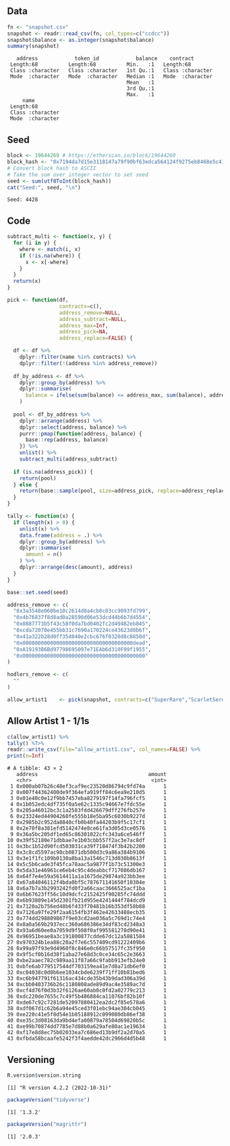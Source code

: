 
<!-- README.md is generated from README.Rmd. Please edit that file -->

## Data

``` r
fn <- "snapshot.csv"
snapshot <- readr::read_csv(fn, col_types=c("ccdcc"))
snapshot$balance <- as.integer(snapshot$balance)
summary(snapshot)
```

       address            token_id            balance    contract        
     Length:68          Length:68          Min.   :1   Length:68         
     Class :character   Class :character   1st Qu.:1   Class :character  
     Mode  :character   Mode  :character   Median :1   Mode  :character  
                                           Mean   :1                     
                                           3rd Qu.:1                     
                                           Max.   :1                     
         name          
     Length:68         
     Class :character  
     Mode  :character  
                       
                       
                       

## Seed

``` r
block <- 19644269 # https://etherscan.io/block/19644269
block_hash <- "0x7194da7d15e3118147a79f90bf63edca564124f9275eb8468e5c41820f71704d"
# Convert block hash to ASCII
# Take the sum over integer vector to set seed
seed <- sum(utf8ToInt(block_hash))
cat("Seed:", seed, "\n")
```

    Seed: 4428 

## Code

``` r
subtract_multi <- function(x, y) {
  for (i in y) {
    where <- match(i, x)
    if (!is.na(where)) {
      x <- x[-where]
    }
  }
  return(x)
}

pick <- function(df,
                 contracts=c(),
                 address_remove=NULL,
                 address_subtract=NULL,
                 address_max=Inf,
                 address_pick=NA,
                 address_replace=FALSE) {

  df <- df %>%
    dplyr::filter(name %in% contracts) %>%
    dplyr::filter(!(address %in% address_remove))
  
  df_by_address <- df %>%
    dplyr::group_by(address) %>%
    dplyr::summarise(
      balance = ifelse(sum(balance) <= address_max, sum(balance), address_max)
    )
  
  pool <- df_by_address %>%
    dplyr::arrange(address) %>%
    dplyr::select(address, balance) %>%
    purrr::pmap(function(address, balance) {
      base::rep(address, balance)
    }) %>%
    unlist() %>%
    subtract_multi(address_subtract)
  
  if (is.na(address_pick)) {
    return(pool)
  } else {
    return(base::sample(pool, size=address_pick, replace=address_replace))
  }
}

tally <- function(x) {
  if (length(x) > 0) {
    unlist(x) %>%
    data.frame(address = .) %>%
    dplyr::group_by(address) %>%
    dplyr::summarise(
      amount = n()
    ) %>%
    dplyr::arrange(desc(amount), address)
  }
}
```

``` r
base::set.seed(seed)

address_remove <- c(
  "0x3a3548e060be10c2614d0a4cb0c03cc9093fd799",
  "0x4b76837f8d8ad0a28590d06e53dcd44b6b7d4554",
  "0x0887773b5f43c58f0da7bd0402fc2d49482eb845",
  "0xcda72070e455bb31c7690a170224ce43623d0b6f",
  "0x41a322b28d0ff354040e2cbc676f0320d8c8850d",
  "0x000000000000000000000000000000000000dead",
  "0xA19193B6Bd97798695097e71EAb6d310F99f1955",
  "0x0000000000000000000000000000000000000000"
)

hodlers_remove <- c(
  ""
)

allow_artist1    <- pick(snapshot, contracts=c("SuperRare","ScarletSerenity","AbstractAerials","BONES","WorldOfSaltLakes","Foundation","Exclusives","AMomentForeverEditions","AMomentForever"), address_remove=address_remove,address_max=1)
```

## Allow Artist 1 - 1/1s

``` r
c(allow_artist1) %>%
tally() %T>%
readr::write_csv(file="allow_artist1.csv", col_names=FALSE) %>%
print(n=Inf)
```

    # A tibble: 43 × 2
       address                                    amount
       <chr>                                       <int>
     1 0x000ab07b26c48ef3caf9ec23520d86794c9fd74a      1
     2 0x007f44362400de9f364efa919ff84c6ea9e210d5      1
     3 0x01e40c0e12f9bb7457eba8279197f14fa796fcf5      1
     4 0x1b052edc4df735f0a5e62c1335c94667e7fdc55e      1
     5 0x205a46012bc3c1a2583fdd426679dff276fb257e      1
     6 0x23324ed44904260fe555b18e5ba95c6030b9227d      1
     7 0x2985b2c952da8840cfb0b40fa44203b9f5c17cf1      1
     8 0x2e70f8a381efd5142474e8ce61fa3d05d3ce0576      1
     9 0x36a5bc205df1ed65c86301022cfc343a6ce546ff      1
    10 0x39f52180e71dbbae7e1b03cbb557f2ac3e7ac8df      1
    11 0x3bc1b52d90fcd503031ca39f718474f3b42b2200      1
    12 0x3c8cd5597ac98cb0871db580d3c9a86a384b9106      1
    13 0x3e1f1fc109b0130a8ba13a1546c713d030b8613f      1
    14 0x5c5b6cade3f45fca78aac5a9877f1b73c51300e3      1
    15 0x5da31e46961ce6eb4c95c4deabbcf717086db167      1
    16 0x64f7e4e59a5614411a1a1675de29874a923bb3ee      1
    17 0x67a84046112f4bda0bf5c787671141650f10304e      1
    18 0x6a7b7a3b2993242fd0f2a66caac3666525acf1ba      1
    19 0x6b67623ff56c10d9dcfc2152425f90285fc74ddd      1
    20 0x6b93809e145d2301fb21d955e4241444f784dcd9      1
    21 0x7120a2b756ed48b6f433f70481b16b353df58b88      1
    22 0x7126a97fe29f2aa6154fb3f462e42633488ecb35      1
    23 0x774dd298809867f9e03cd2ae036a5c769d1c74e4      1
    24 0x8a0a569b2937ecc360a686386e34df83cd2348a3      1
    25 0x93a6d60ee0a7059d9f508f0af995581278d90e41      1
    26 0x96951beae8a3c191800877cdde67dc12a5881584      1
    27 0x970324b1ea88c20a2f7e6c557409cd91222409b6      1
    28 0x99a97f93e9d4960f8c846e0c66b57517fc35f950      1
    29 0x9f5cf0b16d38f1aba27e68d3c0ce34c65c2e3663      1
    30 0xbe2aaec782c989aa11f87a66c9fabb913efb24e0      1
    31 0xbfe6ab779517544df703159ea41e7d8a71db6ef0      1
    32 0xc04038c0d0b6ee1034cbde6239f71ff10b81bed6      1
    33 0xc6b947791f61316ac434cde35b43b9dad306a39d      1
    34 0xcbb0403736b26c1180808ade89d9ac4e3589ac7d      1
    35 0xcf4d76f0d3b32f6126ae60ab0c0fd2a02779c213      1
    36 0xdc220de7655c7c49f5b486884ca11076bf82b10f      1
    37 0xde67c92c7281de52097880412ea2dc2f85e578a6      1
    38 0xdf067d1c62b6a94e45ced3f01ebc94ae304cb045      1
    39 0xe220c41e5f8d54e1b85188912c099080db86ef38      1
    40 0xe35c3d08163da9bd4efa00879a78504d69820b5c      1
    41 0xe99b70874dd7785e7d88b0a629afe80ac1e19634      1
    42 0xf17e8d8ec75b02033ea7c686ed13b9df2a2d70a5      1
    43 0xfbda58bcaafe5242f3f4aedde42dc2966d4d5b48      1

## Versioning

``` r
R.version$version.string
```

    [1] "R version 4.2.2 (2022-10-31)"

``` r
packageVersion("tidyverse")
```

    [1] '1.3.2'

``` r
packageVersion("magrittr")
```

    [1] '2.0.3'
